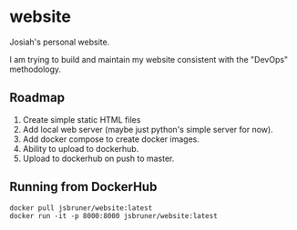 # website
Josiah's personal website.

I am trying to build and maintain my website consistent with the "DevOps" methodology.

## Roadmap

1. Create simple static HTML files
2. Add local web server (maybe just python's simple server for now).
3. Add docker compose to create docker images.
4. Ability to upload to dockerhub.
5. Upload to dockerhub on push to master.

## Running from DockerHub
    docker pull jsbruner/website:latest
    docker run -it -p 8000:8000 jsbruner/website:latest
